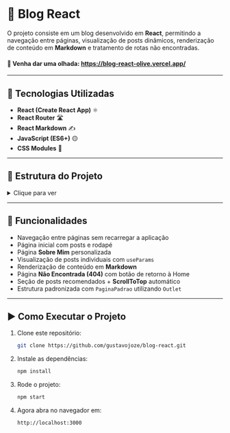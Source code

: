
# 📖 Blog React

O projeto consiste em um blog desenvolvido em **React**, permitindo a navegação entre páginas, visualização de posts dinâmicos, renderização de conteúdo em **Markdown** e tratamento de rotas não encontradas.

#### 🚪 Venha dar uma olhada: https://blog-react-olive.vercel.app/


---

## 🚀 Tecnologias Utilizadas

* **React (Create React App)** ⚛️
* **React Router** 🛣️
* **React Markdown** ✍️
* **JavaScript (ES6+)** 🟡
* **CSS Modules** 🎨

---

## 📂 Estrutura do Projeto

<details>
  <summary>Clique para ver</summary>
  
  ```bash
├── .gitignore
├── README.md
├── jsconfig.json
├── package-lock.json
├── package.json
├── public
    ├── assets
    │   └── posts
    │   │   ├── 1
    │   │       ├── capa.png
    │   │       ├── gif-1.gif
    │   │       └── gif-2.gif
    │   │   ├── 2
    │   │       └── capa.png
    │   │   ├── 3
    │   │       └── capa.png
    │   │   ├── 4
    │   │       └── capa.png
    │   │   ├── 5
    │   │       └── capa.png
    │   │   ├── 6
    │   │       └── capa.png
    │   │   ├── 7
    │   │       └── capa.png
    │   │   └── 8
    │   │       └── capa.png
    ├── favicon.ico
    ├── index.html
    ├── logo192.png
    ├── logo512.png
    ├── manifest.json
    └── robots.txt
├── src
    ├── assets
    │   ├── Gustavo José Soares Santana.jpg
    │   ├── circulo_colorido.png
    │   ├── erro_404.png
    │   ├── marca_registrada.svg
    │   ├── minha_foto.png
    │   ├── minha_fotoss.png
    │   ├── posts
    │   │   ├── 1
    │   │   │   ├── capa.png
    │   │   │   ├── gif-1.gif
    │   │   │   └── gif-2.gif
    │   │   ├── 2
    │   │   │   └── capa.png
    │   │   ├── 3
    │   │   │   └── capa.png
    │   │   ├── 4
    │   │   │   └── capa.png
    │   │   ├── 5
    │   │   │   └── capa.png
    │   │   ├── 6
    │   │   │   └── capa.png
    │   │   ├── 7
    │   │   │   └── capa.png
    │   │   └── 8
    │   │   │   └── capa.png
    │   ├── sobre_mim_capa.png
    │   └── sobre_mim_foto.png
    ├── componentes
    │   ├── Banner
    │   │   ├── Banner.module.css
    │   │   └── index.js
    │   ├── BotaoPrincipal
    │   │   ├── BotaoPrincipal.module.css
    │   │   └── index.js
    │   ├── Menu
    │   │   ├── Menu.module.css
    │   │   └── index.js
    │   ├── MenuLink
    │   │   ├── MenuLink.module.css
    │   │   └── index.js
    │   ├── PaginaPadrao
    │   │   └── index.js
    │   ├── PostCard
    │   │   ├── Post.module.css
    │   │   └── index.js
    │   ├── PostModelo
    │   │   ├── PostModelo.module.css
    │   │   └── index.js
    │   ├── Rodape
    │   │   ├── Rodape.module.css
    │   │   └── index.js
    │   └── ScrollToTop
    │   │   └── index.js
    ├── index.css
    ├── index.js
    ├── json
    │   └── posts.json
    ├── paginas
    │   ├── Inicio
    │   │   ├── Inicio.module.css
    │   │   └── index.js
    │   ├── NaoEncontrada
    │   │   ├── NaoEncontrada.module.css
    │   │   └── index.js
    │   ├── Post
    │   │   ├── Post.css
    │   │   ├── Post.module.css
    │   │   └── index.js
    │   └── SobreMim
    │   │   ├── SobreMim.module.css
    │   │   └── index.js
    └── routes.js
└── vercel.json
```

</details>

---

## 📌 Funcionalidades

* Navegação entre páginas sem recarregar a aplicação
* Página inicial com posts e rodapé
* Página **Sobre Mim** personalizada
* Visualização de posts individuais com `useParams`
* Renderização de conteúdo em **Markdown**
* Página **Não Encontrada (404)** com botão de retorno à Home
* Seção de posts recomendados + **ScrollToTop** automático
* Estrutura padronizada com `PaginaPadrao` utilizando `Outlet`

---

## ▶️ Como Executar o Projeto

1. Clone este repositório:

   ```bash
   git clone https://github.com/gustavojoze/blog-react.git
   ```
2. Instale as dependências:

   ```bash
   npm install
   ```
3. Rode o projeto:

   ```bash
   npm start
   ```
4. Agora abra no navegador em:

   ```bash
   http://localhost:3000
   ```


